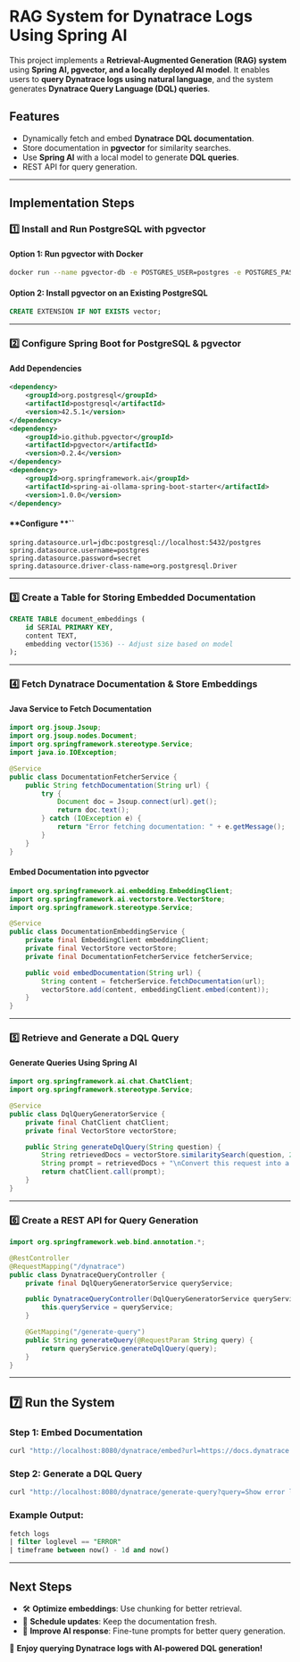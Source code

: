 # RAG System for Dynatrace Logs Using Spring AI

This project implements a **Retrieval-Augmented Generation (RAG) system** using **Spring AI, pgvector, and a locally deployed AI model**. It enables users to **query Dynatrace logs using natural language**, and the system generates **Dynatrace Query Language (DQL) queries**.

## Features

- Dynamically fetch and embed **Dynatrace DQL documentation**.
- Store documentation in **pgvector** for similarity searches.
- Use **Spring AI** with a local model to generate **DQL queries**.
- REST API for query generation.

---

## **Implementation Steps**

### **1️⃣ Install and Run PostgreSQL with pgvector**

#### **Option 1: Run pgvector with Docker**

```sh
docker run --name pgvector-db -e POSTGRES_USER=postgres -e POSTGRES_PASSWORD=secret -p 5432:5432 ankane/pgvector
```

#### **Option 2: Install pgvector on an Existing PostgreSQL**

```sql
CREATE EXTENSION IF NOT EXISTS vector;
```

---

### **2️⃣ Configure Spring Boot for PostgreSQL & pgvector**

#### **Add Dependencies**

```xml
<dependency>
    <groupId>org.postgresql</groupId>
    <artifactId>postgresql</artifactId>
    <version>42.5.1</version>
</dependency>
<dependency>
    <groupId>io.github.pgvector</groupId>
    <artifactId>pgvector</artifactId>
    <version>0.2.4</version>
</dependency>
<dependency>
    <groupId>org.springframework.ai</groupId>
    <artifactId>spring-ai-ollama-spring-boot-starter</artifactId>
    <version>1.0.0</version>
</dependency>
```

#### **Configure **``

```properties
spring.datasource.url=jdbc:postgresql://localhost:5432/postgres
spring.datasource.username=postgres
spring.datasource.password=secret
spring.datasource.driver-class-name=org.postgresql.Driver
```

---

### **3️⃣ Create a Table for Storing Embedded Documentation**

```sql
CREATE TABLE document_embeddings (
    id SERIAL PRIMARY KEY,
    content TEXT,
    embedding vector(1536) -- Adjust size based on model
);
```

---

### **4️⃣ Fetch Dynatrace Documentation & Store Embeddings**

#### **Java Service to Fetch Documentation**

```java
import org.jsoup.Jsoup;
import org.jsoup.nodes.Document;
import org.springframework.stereotype.Service;
import java.io.IOException;

@Service
public class DocumentationFetcherService {
    public String fetchDocumentation(String url) {
        try {
            Document doc = Jsoup.connect(url).get();
            return doc.text();
        } catch (IOException e) {
            return "Error fetching documentation: " + e.getMessage();
        }
    }
}
```

#### **Embed Documentation into pgvector**

```java
import org.springframework.ai.embedding.EmbeddingClient;
import org.springframework.ai.vectorstore.VectorStore;
import org.springframework.stereotype.Service;

@Service
public class DocumentationEmbeddingService {
    private final EmbeddingClient embeddingClient;
    private final VectorStore vectorStore;
    private final DocumentationFetcherService fetcherService;

    public void embedDocumentation(String url) {
        String content = fetcherService.fetchDocumentation(url);
        vectorStore.add(content, embeddingClient.embed(content));
    }
}
```

---

### **5️⃣ Retrieve and Generate a DQL Query**

#### **Generate Queries Using Spring AI**

```java
import org.springframework.ai.chat.ChatClient;
import org.springframework.stereotype.Service;

@Service
public class DqlQueryGeneratorService {
    private final ChatClient chatClient;
    private final VectorStore vectorStore;

    public String generateDqlQuery(String question) {
        String retrievedDocs = vectorStore.similaritySearch(question, 2).toString();
        String prompt = retrievedDocs + "\nConvert this request into a Dynatrace DQL query:\n" + question;
        return chatClient.call(prompt);
    }
}
```

---

### **6️⃣ Create a REST API for Query Generation**

```java
import org.springframework.web.bind.annotation.*;

@RestController
@RequestMapping("/dynatrace")
public class DynatraceQueryController {
    private final DqlQueryGeneratorService queryService;

    public DynatraceQueryController(DqlQueryGeneratorService queryService) {
        this.queryService = queryService;
    }

    @GetMapping("/generate-query")
    public String generateQuery(@RequestParam String query) {
        return queryService.generateDqlQuery(query);
    }
}
```

---

## **7️⃣ Run the System**

### **Step 1: Embed Documentation**

```sh
curl "http://localhost:8080/dynatrace/embed?url=https://docs.dynatrace.com/data-explorer-dql"
```

### **Step 2: Generate a DQL Query**

```sh
curl "http://localhost:8080/dynatrace/generate-query?query=Show error logs from last 24 hours"
```

### **Example Output:**

```sql
fetch logs
| filter loglevel == "ERROR"
| timeframe between now() - 1d and now()
```

---

## **Next Steps**

- 🛠 **Optimize embeddings**: Use chunking for better retrieval.
- 📅 **Schedule updates**: Keep the documentation fresh.
- 🤖 **Improve AI response**: Fine-tune prompts for better query generation.

🚀 **Enjoy querying Dynatrace logs with AI-powered DQL generation!**


